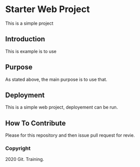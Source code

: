 # Starter Web Project

This is a simple project

## Introduction

This is example is to use

## Purpose

As stated above, the main purpose is to use that.

## Deployment

This is a simple web project, deployement can be run.

## How To Contribute

Please for this repository and then issue pull request for revie.

### Copyright

2020 Git. Training.